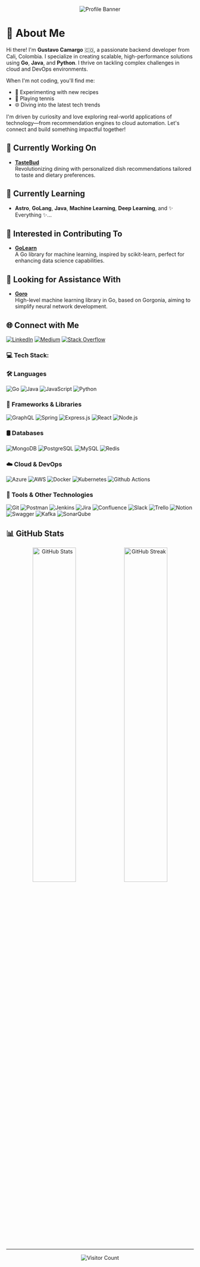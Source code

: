 <!-- Banner Image -->
<p align="center">
  <img src="https://media.licdn.com/dms/image/v2/D4E16AQF7JBedcnjQHA/profile-displaybackgroundimage-shrink_350_1400/profile-displaybackgroundimage-shrink_350_1400/0/1724303991850?e=1736380800&v=beta&t=fDEvug10zyEAw5kceuMAgkxZDp6sl0oG4NIj2RFB2EY" alt="Profile Banner">
</p>

# 💫 About Me

Hi there! I'm **Gustavo Camargo** 🇨🇴, a passionate backend developer from Cali, Colombia. I specialize in creating scalable, high-performance solutions using **Go**, **Java**, and **Python**. I thrive on tackling complex challenges in cloud and DevOps environments.

When I'm not coding, you'll find me:

- 🍳 Experimenting with new recipes
- 🎾 Playing tennis
- 🌐 Diving into the latest tech trends

I'm driven by curiosity and love exploring real-world applications of technology—from recommendation engines to cloud automation. Let's connect and build something impactful together!

## 🔭 Currently Working On

- **[TasteBud](https://github.com/DJG-inc/TasteBud-RecommendationEngine)**  
  Revolutionizing dining with personalized dish recommendations tailored to taste and dietary preferences.

## 🌱 Currently Learning

- **Astro**, **GoLang**, **Java**, **Machine Learning**, **Deep Learning**, and ✨ Everything ✨...

## 👥 Interested in Contributing To

- **[GoLearn](https://github.com/sjwhitworth/golearn)**  
  A Go library for machine learning, inspired by scikit-learn, perfect for enhancing data science capabilities.

## 🤝 Looking for Assistance With

- **[Goro](https://github.com/aunum/goro)**  
  High-level machine learning library in Go, based on Gorgonia, aiming to simplify neural network development.

## 🌐 Connect with Me

[![LinkedIn](https://img.shields.io/badge/-Gustavo%20Camargo-%230077B5?style=flat&logo=LinkedIn&logoColor=white)](https://linkedin.com/in/gustavoadolfocamargopineda)
[![Medium](https://img.shields.io/badge/-@gustavocamargop-%2312100E?style=flat&logo=medium&logoColor=white)](https://medium.com/@gustavocamargop)
[![Stack Overflow](https://img.shields.io/badge/-Stack%20Overflow-%23FE7A16?style=flat&logo=StackOverflow&logoColor=white)](https://stackoverflow.com/users/22682751)

### 💻 Tech Stack:

### 🛠 Languages
  ![Go](https://img.shields.io/badge/go-%2300ADD8.svg?style=for-the-badge&logo=go&logoColor=white)  ![Java](https://img.shields.io/badge/java-%23ED8B00.svg?style=for-the-badge&logo=openjdk&logoColor=white) ![JavaScript](https://img.shields.io/badge/JavaScript-F7DF1E?style=for-the-badge&logo=javascript&logoColor=black) ![Python](https://img.shields.io/badge/python-3670A0?style=for-the-badge&logo=python&logoColor=ffdd54) 

### 🚀 Frameworks & Libraries
  ![GraphQL](https://img.shields.io/badge/-GraphQL-E10098?style=for-the-badge&logo=graphql&logoColor=white)  ![Spring](https://img.shields.io/badge/spring-%236DB33F.svg?style=for-the-badge&logo=spring&logoColor=white)  ![Express.js](https://img.shields.io/badge/express.js-%23404d59.svg?style=for-the-badge&logo=express&logoColor=%2361DAFB) ![React](https://img.shields.io/badge/react-%2320232a.svg?style=for-the-badge&logo=react&logoColor=%2361DAFB) ![Node.js](https://img.shields.io/badge/node.js-%2343853D.svg?style=for-the-badge&logo=node.js&logoColor=white)

### 🛢 Databases
  ![MongoDB](https://img.shields.io/badge/MongoDB-%234ea94b.svg?style=for-the-badge&logo=mongodb&logoColor=white)  ![PostgreSQL](https://img.shields.io/badge/postgresql-%23316192.svg?style=for-the-badge&logo=postgresql&logoColor=white)  ![MySQL](https://img.shields.io/badge/mysql-%2300f.svg?style=for-the-badge&logo=mysql&logoColor=white) ![Redis](https://img.shields.io/badge/redis-%23DD0031.svg?style=for-the-badge&logo=redis&logoColor=white)  

### ☁️ Cloud & DevOps
  ![Azure](https://img.shields.io/badge/azure-%230072C6.svg?style=for-the-badge&logo=microsoftazure&logoColor=white)  ![AWS](https://img.shields.io/badge/AWS-%23FF9900.svg?style=for-the-badge&logo=amazon-aws&logoColor=white)  ![Docker](https://img.shields.io/badge/docker-%230db7ed.svg?style=for-the-badge&logo=docker&logoColor=white)  ![Kubernetes](https://img.shields.io/badge/kubernetes-%23326ce5.svg?style=for-the-badge&logo=kubernetes&logoColor=white) ![Github Actions](https://img.shields.io/badge/githubactions-%232671E5.svg?style=for-the-badge&logo=githubactions&logoColor=white)

### 🧰 Tools & Other Technologies
  ![Git](https://img.shields.io/badge/git-%23F05033.svg?style=for-the-badge&logo=git&logoColor=white)  ![Postman](https://img.shields.io/badge/Postman-FF6C37?style=for-the-badge&logo=postman&logoColor=white)  ![Jenkins](https://img.shields.io/badge/jenkins-%232C5263.svg?style=for-the-badge&logo=jenkins&logoColor=white) ![Jira](https://img.shields.io/badge/Jira-0052CC?style=for-the-badge&logo=jira&logoColor=white) ![Confluence](https://img.shields.io/badge/Confluence-172B4D?style=for-the-badge&logo=confluence&logoColor=white) ![Slack](https://img.shields.io/badge/Slack-4A154B?style=for-the-badge&logo=slack&logoColor=white) ![Trello](https://img.shields.io/badge/Trello-0052CC?style=for-the-badge&logo=trello&logoColor=white) ![Notion](https://img.shields.io/badge/Notion-000000?style=for-the-badge&logo=notion&logoColor=white) ![Swagger](https://img.shields.io/badge/Swagger-%2385EA2D.svg?style=for-the-badge&logo=Swagger&logoColor=black) ![Kafka](https://img.shields.io/badge/Apache%20Kafka-%23000000.svg?style=for-the-badge&logo=apache-kafka&logoColor=white) ![SonarQube](https://img.shields.io/badge/SonarQube-4E9BCD?style=for-the-badge&logo=SonarQube&logoColor=white)
## 📊 GitHub Stats

<p align="center">
  <img src="https://github-readme-stats.vercel.app/api?username=SrOscuroBlck&theme=dark&hide_border=false&include_all_commits=true&count_private=true" alt="GitHub Stats" width="48%">
  <img src="https://github-readme-streak-stats.herokuapp.com/?user=SrOscuroBlck&theme=dark&hide_border=false" alt="GitHub Streak" width="48%">
</p>

---

<p align="center">
  <img src="https://visitcount.itsvg.in/api?id=SrOscuroBlck&icon=0&color=12" alt="Visitor Count">
</p>
